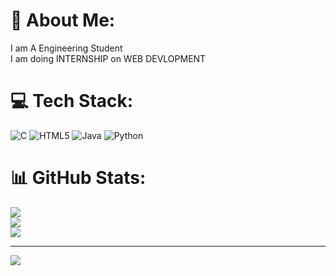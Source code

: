 # 💫 About Me:
I am A Engineering Student<br>I am doing INTERNSHIP on WEB DEVLOPMENT


# 💻 Tech Stack:
![C](https://img.shields.io/badge/c-%2300599C.svg?style=for-the-badge&logo=c&logoColor=white) ![HTML5](https://img.shields.io/badge/html5-%23E34F26.svg?style=for-the-badge&logo=html5&logoColor=white) ![Java](https://img.shields.io/badge/java-%23ED8B00.svg?style=for-the-badge&logo=openjdk&logoColor=white) ![Python](https://img.shields.io/badge/python-3670A0?style=for-the-badge&logo=python&logoColor=ffdd54)
# 📊 GitHub Stats:
![](https://github-readme-stats.vercel.app/api?username=Gayithri&theme=vue-dark&hide_border=false&include_all_commits=false&count_private=false)<br/>
![](https://github-readme-streak-stats.herokuapp.com/?user=Gayithri&theme=vue-dark&hide_border=false)<br/>
![](https://github-readme-stats.vercel.app/api/top-langs/?username=Gayithri&theme=vue-dark&hide_border=false&include_all_commits=false&count_private=false&layout=compact)

---
[![](https://visitcount.itsvg.in/api?id=Gayithri&icon=5&color=0)](https://visitcount.itsvg.in)

<!-- Proudly created with GPRM ( https://gprm.itsvg.in ) -->
